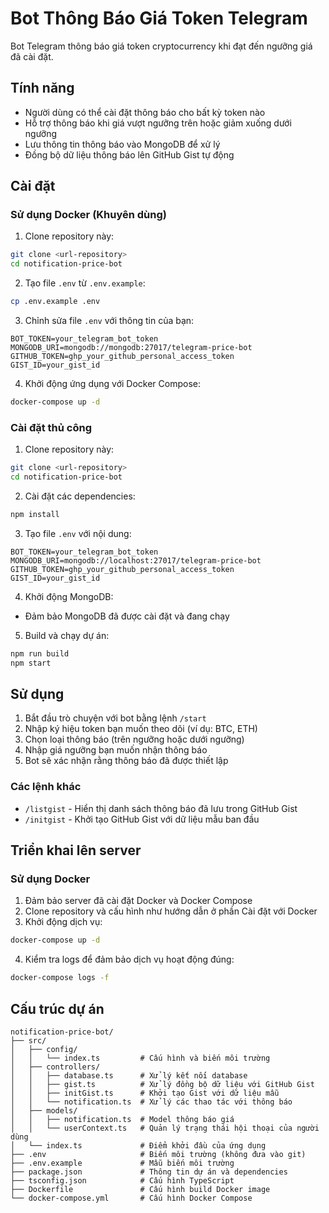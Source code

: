 # Bot Thông Báo Giá Token Telegram

Bot Telegram thông báo giá token cryptocurrency khi đạt đến ngưỡng giá đã cài đặt.

## Tính năng

- Người dùng có thể cài đặt thông báo cho bất kỳ token nào
- Hỗ trợ thông báo khi giá vượt ngưỡng trên hoặc giảm xuống dưới ngưỡng
- Lưu thông tin thông báo vào MongoDB để xử lý
- Đồng bộ dữ liệu thông báo lên GitHub Gist tự động

## Cài đặt

### Sử dụng Docker (Khuyên dùng)

1. Clone repository này:

```bash
git clone <url-repository>
cd notification-price-bot
```

2. Tạo file `.env` từ `.env.example`:

```bash
cp .env.example .env
```

3. Chỉnh sửa file `.env` với thông tin của bạn:

```
BOT_TOKEN=your_telegram_bot_token
MONGODB_URI=mongodb://mongodb:27017/telegram-price-bot
GITHUB_TOKEN=ghp_your_github_personal_access_token
GIST_ID=your_gist_id
```

4. Khởi động ứng dụng với Docker Compose:

```bash
docker-compose up -d
```

### Cài đặt thủ công

1. Clone repository này:

```bash
git clone <url-repository>
cd notification-price-bot
```

2. Cài đặt các dependencies:

```bash
npm install
```

3. Tạo file `.env` với nội dung:

```
BOT_TOKEN=your_telegram_bot_token
MONGODB_URI=mongodb://localhost:27017/telegram-price-bot
GITHUB_TOKEN=ghp_your_github_personal_access_token
GIST_ID=your_gist_id
```

4. Khởi động MongoDB:

- Đảm bảo MongoDB đã được cài đặt và đang chạy

5. Build và chạy dự án:

```bash
npm run build
npm start
```

## Sử dụng

1. Bắt đầu trò chuyện với bot bằng lệnh `/start`
2. Nhập ký hiệu token bạn muốn theo dõi (ví dụ: BTC, ETH)
3. Chọn loại thông báo (trên ngưỡng hoặc dưới ngưỡng)
4. Nhập giá ngưỡng bạn muốn nhận thông báo
5. Bot sẽ xác nhận rằng thông báo đã được thiết lập

### Các lệnh khác

- `/listgist` - Hiển thị danh sách thông báo đã lưu trong GitHub Gist
- `/initgist` - Khởi tạo GitHub Gist với dữ liệu mẫu ban đầu

## Triển khai lên server

### Sử dụng Docker

1. Đảm bảo server đã cài đặt Docker và Docker Compose
2. Clone repository và cấu hình như hướng dẫn ở phần Cài đặt với Docker
3. Khởi động dịch vụ:

```bash
docker-compose up -d
```

4. Kiểm tra logs để đảm bảo dịch vụ hoạt động đúng:

```bash
docker-compose logs -f
```

## Cấu trúc dự án

```
notification-price-bot/
├── src/
│   ├── config/
│   │   └── index.ts         # Cấu hình và biến môi trường
│   ├── controllers/
│   │   ├── database.ts      # Xử lý kết nối database
│   │   ├── gist.ts          # Xử lý đồng bộ dữ liệu với GitHub Gist
│   │   ├── initGist.ts      # Khởi tạo Gist với dữ liệu mẫu
│   │   └── notification.ts  # Xử lý các thao tác với thông báo
│   ├── models/
│   │   ├── notification.ts  # Model thông báo giá
│   │   └── userContext.ts   # Quản lý trạng thái hội thoại của người dùng
│   └── index.ts             # Điểm khởi đầu của ứng dụng
├── .env                     # Biến môi trường (không đưa vào git)
├── .env.example             # Mẫu biến môi trường
├── package.json             # Thông tin dự án và dependencies
├── tsconfig.json            # Cấu hình TypeScript
├── Dockerfile               # Cấu hình build Docker image
└── docker-compose.yml       # Cấu hình Docker Compose
```
